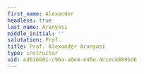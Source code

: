 ```yaml
---
first_name: Alexander
headless: true
last_name: Aranyosi
middle_initial: ''
salutation: Prof.
title: Prof. Alexander Aranyosi
type: instructor
uid: ed616b01-c96a-a0e4-e46e-4ccece809bd6
---
```

